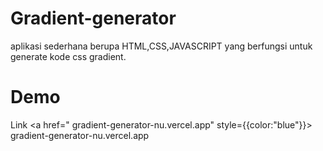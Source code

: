﻿# Gradient-generator


aplikasi sederhana berupa HTML,CSS,JAVASCRIPT yang berfungsi untuk generate kode css gradient.

# Demo

Link <a href=" gradient-generator-nu.vercel.app" style={{color:"blue"}}> gradient-generator-nu.vercel.app </a>
